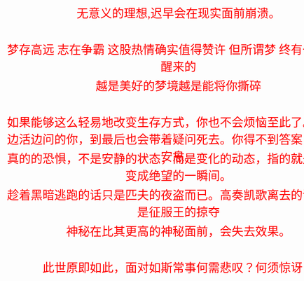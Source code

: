 <html>
	<head>
		<title>
			2018加油
		</title>
		<style>
			heml,body{
				width:100%;
				height:100%;
			}
			.text{
				width:100%;
				height:100%;
				background-image: url(https://timgsa.baidu.com/timg?image&quality=80&size=b9999_10000&sec=1540573631492&di=f748043cdb4432fee8f67df913e627c7&imgtype=0&src=http%3A%2F%2Fpic.ffpic.com%2Ffiles%2F2017%2F0805%2F0804ecydmhzdsjbz2.jpg);
				background-position: center center;
				 background-attachment:fixed;
			}
			.head{
				position:relative;
				top:20px;
				left:9%;
				width:800px;
				height:83px;
				text-align: center;
				font-size:27px;
				font-family:"楷体";
				color:red;
			}
		</style>
	</head>
	<body>
		<div class="text">
			<div class="head">无意义的理想,迟早会在现实面前崩溃。
</div>
			<div class="head">梦存高远 志在争霸 这股热情确实值得赞许 但所谓梦 终有一天是要醒来的</div>
			<div class="head">越是美好的梦境越是能将你撕碎</div>
			<div class="head">如果能够这么轻易地改变生存方式，你也不会烦恼至此了。习惯了边活边问的你，到最后也会带着疑问死去。你得不到答案，也无法安息。</div>
			<div class="head" >真的的恐惧，不是安静的状态，而是变化的动态，指的就是从希望变成绝望的一瞬间。</div>
			<div class="head">趁着黑暗逃跑的话只是匹夫的夜盗而已。高奏凯歌离去的话．那就是征服王的掠夺
</div>
			<div class="head">神秘在比其更高的神秘面前，会失去效果。
</div>
			<div class="head">此世原即如此，面对如斯常事何需悲叹？何须惊讶？
</div>
		</div>
	</body>

</html>
